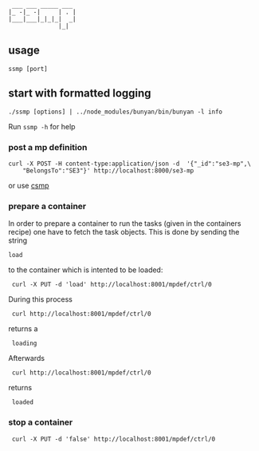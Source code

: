 ```
 ___ ___ _____ ___ 
|_ -|_ -|     | . |
|___|___|_|_|_|  _|
              |_|  
```

## usage

```
ssmp [port]
```

## start with formatted logging

```
./ssmp [options] | ../node_modules/bunyan/bin/bunyan -l info
```

Run ```ssmp -h``` for help

### post a mp definition


```
curl -X POST -H content-type:application/json -d  '{"_id":"se3-mp",\
	"BelongsTo":"SE3"}' http://localhost:8000/se3-mp
```

or use [csmp](https://github.com/wactbprot/csmp)

### prepare a container

In order to prepare a container to run the tasks 
(given in the containers recipe) one have to fetch
the task objects. This is done by sending the string 

```load```

to the container which is intented to be loaded:

```
 curl -X PUT -d 'load' http://localhost:8001/mpdef/ctrl/0
```
During this process 
```
 curl http://localhost:8001/mpdef/ctrl/0
```
returns a
```
 loading
```
Afterwards 
```
 curl http://localhost:8001/mpdef/ctrl/0
```
returns
```
 loaded
```

### stop a container

```
 curl -X PUT -d 'false' http://localhost:8001/mpdef/ctrl/0
```